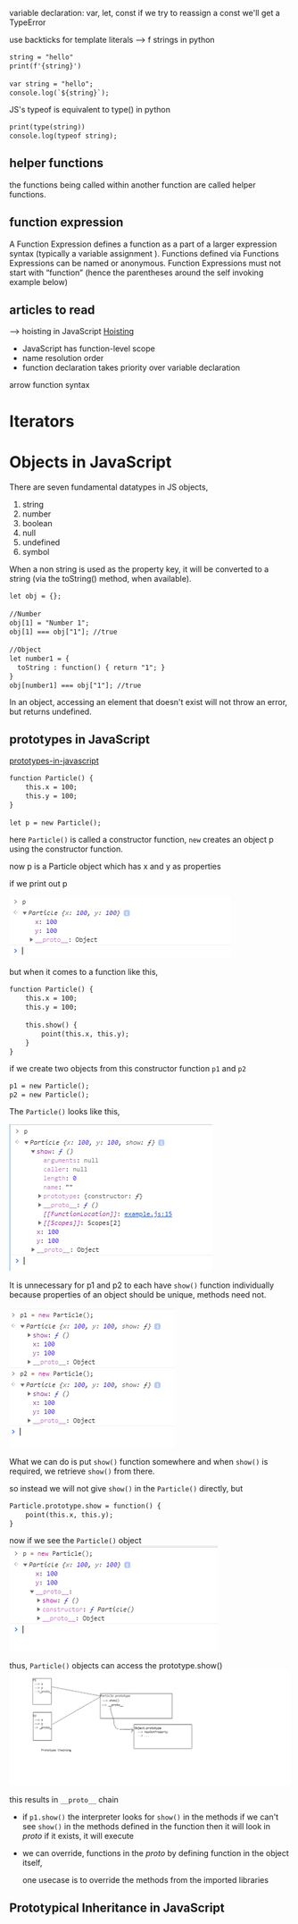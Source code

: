 variable declaration:
    var, let, const
    if we try to reassign a const we'll get a TypeError

use backticks for template literals --> f strings in python

```
string = "hello"
print(f'{string}')

var string = "hello";
console.log(`${string}`);
```

JS's typeof is equivalent to type() in python

```
print(type(string))
console.log(typeof string);
```



## helper functions
the functions being called within another function are called
helper functions.


## function expression

A Function Expression defines a function as a part of a larger expression syntax (typically a variable assignment ). Functions defined via Functions Expressions can be named or anonymous. Function Expressions must not start with “function” (hence the parentheses around the self invoking example below)


## articles to read

--> hoisting in JavaScript
[Hoisting](http://www.adequatelygood.com/JavaScript-Scoping-and-Hoisting.html)

* JavaScript has function-level scope
* name resolution order
* function declaration takes priority over variable declaration


arrow function syntax

# Iterators

# Objects in JavaScript
There are seven fundamental datatypes in JS
objects,
1. string
2. number
3. boolean
4. null
5. undefined
6. symbol


When a non string is used as the property key, it will be converted to a string (via the toString() method, when available).

```
let obj = {};

//Number
obj[1] = "Number 1";
obj[1] === obj["1"]; //true

//Object
let number1 = {
  toString : function() { return "1"; }
}
obj[number1] === obj["1"]; //true
```

In an object, accessing an element that doesn't exist will not throw an error,
but returns undefined.

## prototypes in JavaScript
[prototypes-in-javascript](https://hackernoon.com/prototypes-in-javascript-5bba2990e04b)

```
function Particle() {
    this.x = 100;
    this.y = 100;
}

let p = new Particle();
```

here `Particle()` is called a constructor function,
`new` creates an object p using the constructor function.

now p is a Particle object
which has x and y as properties

if we print out p

![p](images/particle_p.PNG)


but when it comes to a function like this,

```
function Particle() {
    this.x = 100;
    this.y = 100;

    this.show() {
        point(this.x, this.y);
    }
}
```

if we create two objects from this constructor function
`p1` and `p2`

```
p1 = new Particle();
p2 = new Particle();
```
The `Particle()` looks like this,

![p_with_show](images/particle_p_with_show.PNG)

It is unnecessary for p1 and p2 to each have `show()` function
individually
because properties of an object should be unique, methods need not.

![p1_n_p2](images/p1_n_p2.PNG)

What we can do is put `show()` function somewhere and when `show()` is
required, we retrieve `show()` from there.


so instead we will not give `show()` in the `Particle()` directly, but

```
Particle.prototype.show = function() {
    point(this.x, this.y);
}
```

now if we see the `Particle()` object
![p_with_prototype](images/p_prototype.PNG)

thus, `Particle()` objects can access the prototype.show()
![p_board](images/prototype_board.PNG)

this results in `__proto__` chain


* if `p1.show()` the interpreter looks for `show()` in the methods
  if we can't see `show()` in the methods defined in the function
  then it will look in _proto_
  if it exists, it will execute

* we can override, functions in the _proto_ by defining function
  in the object itself,

  one usecase is to override the methods from the imported libraries


## Prototypical Inheritance in JavaScript
